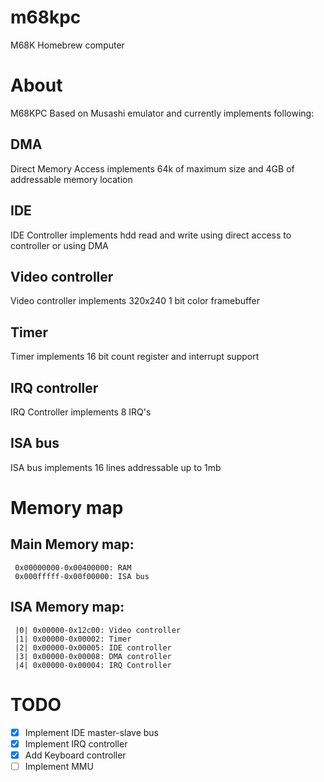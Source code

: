 # m68kpc
 M68K Homebrew computer
# About
  M68KPC Based on Musashi emulator and currently implements following:
 ## DMA
  Direct Memory Access implements 64k of maximum size and 4GB of addressable memory location
 ## IDE
  IDE Controller implements hdd read and write using direct access to controller or using DMA
 ## Video controller
  Video controller implements 320x240 1 bit color framebuffer
 ## Timer
  Timer implements 16 bit count register and interrupt support
 ## IRQ controller
  IRQ Controller implements 8 IRQ's
 ## ISA bus
  ISA bus implements 16 lines addressable up to 1mb

# Memory map
 ## Main Memory map:
 ```
  0x00000000-0x00400000: RAM
  0x000fffff-0x00f00000: ISA bus
 ```
 ## ISA Memory map:
 ```
  |0| 0x00000-0x12c00: Video controller
  |1| 0x00000-0x00002: Timer
  |2| 0x00000-0x00005: IDE controller
  |3| 0x00000-0x00008: DMA controller
  |4| 0x00000-0x00004: IRQ Controller
 ```

 # TODO
  - [x] Implement IDE master-slave bus
  - [x] Implement IRQ controller
  - [X] Add Keyboard controller
  - [ ] Implement MMU
